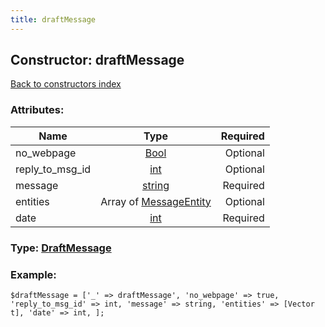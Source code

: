 ```yaml
---
title: draftMessage
---
```

## Constructor: draftMessage  
[Back to constructors index](index.md)



### Attributes:

| Name     |    Type       | Required |
|----------|:-------------:|---------:|
|no\_webpage|[Bool](../types/Bool.md) | Optional|
|reply\_to\_msg\_id|[int](../types/int.md) | Optional|
|message|[string](../types/string.md) | Required|
|entities|Array of [MessageEntity](../types/MessageEntity.md) | Optional|
|date|[int](../types/int.md) | Required|



### Type: [DraftMessage](../types/DraftMessage.md)


### Example:

```
$draftMessage = ['_' => draftMessage', 'no_webpage' => true, 'reply_to_msg_id' => int, 'message' => string, 'entities' => [Vector t], 'date' => int, ];
```